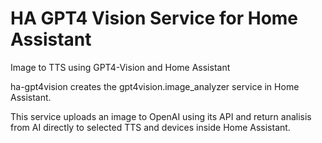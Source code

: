 # HA GPT4 Vision Service for Home Assistant
Image to TTS using GPT4-Vision and Home Assistant

ha-gpt4vision creates the gpt4vision.image_analyzer service in Home Assistant.

This service uploads an image to OpenAI using its API and return analisis from AI directly to selected TTS and devices inside Home Assistant.



